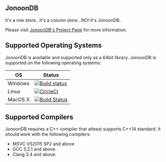 ## JonoonDB
It's a row store...It's a column store...NO! It's JonoonDB.

Please visit [JonoonDB's Project Page](http://www.jonoondb.org) for more information.

## Supported Operating Systems
JonoonDB is available and supported only as a 64bit library. JonoonDB is supported on the following operating systems:

| OS | Status |
|---|---|
| Windows | [![Build status](https://ci.appveyor.com/api/projects/status/utd5fhm86epjxdg7/branch/master?svg=true)](https://ci.appveyor.com/project/zarianw/jonoondb/branch/master) |
| Linux | [![CircleCI](https://circleci.com/gh/zarianw/jonoondb/tree/master.svg?style=svg)](https://circleci.com/gh/zarianw/jonoondb/tree/master) |
| MacOS X | [![Build Status](https://travis-ci.org/zarianw/jonoondb.svg?branch=master)](https://travis-ci.org/zarianw/jonoondb) |

## Supported Compilers
JonoonDB requires a C++ compiler that atleast supports C++14 standard. It should work with the following compilers:

* MSVC VS2015 SP2 and above
* GCC 5.2.1 and above
* Clang 3.4 and above.
